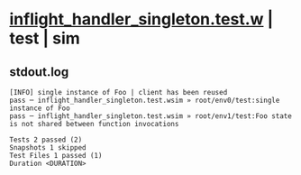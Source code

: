 # [inflight_handler_singleton.test.w](../../../../../tests/valid/inflight_handler_singleton.test.w) | test | sim

## stdout.log
```log
[INFO] single instance of Foo | client has been reused
pass ─ inflight_handler_singleton.test.wsim » root/env0/test:single instance of Foo                              
pass ─ inflight_handler_singleton.test.wsim » root/env1/test:Foo state is not shared between function invocations

Tests 2 passed (2)
Snapshots 1 skipped
Test Files 1 passed (1)
Duration <DURATION>
```

